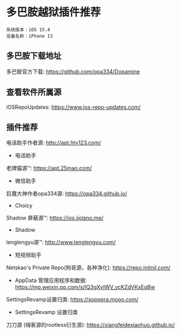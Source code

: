 # 多巴胺越狱插件推荐

```
系统版本：iOS 15.4
设备名称：iPhone 13
```

## 多巴胺下载地址

多巴胺官方下载: https://github.com/opa334/Dopamine


## 查看软件所属源

iOSRepoUpdates: https://www.ios-repo-updates.com/

## 插件推荐

电话助手作者源: http://apt.htv123.com/
- 电话助手

老牌猫源™: https://apt.25mao.com/
- 微信助手

巨魔大神作者opa334源: https://opa334.github.io/
- Choicy

Shadow 屏蔽源™: https://ios.jjolano.me/
- Shadow

lenglengyu源™: http://www.lenglengyu.com/
- 短视频助手

Netskao's Private Repo(狗哥源，各种净化): https://repo.initnil.com/
- AppData 管理应用程序和数据: https://mp.weixin.qq.com/s/IQ3gXvIWV_ycKZdVKxEqBw

SettingsRevamp设置归类: https://sopppra.mooo.com/
- SettingsRevamp 设置归类

刀刀源 (嗨客源的rootless衍生源): https://xiangfeidexiaohuo.github.io/